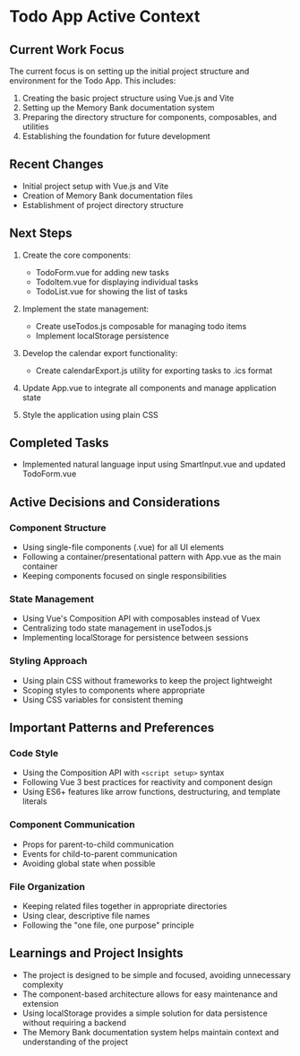 # Todo App Active Context

## Current Work Focus
The current focus is on setting up the initial project structure and environment for the Todo App. This includes:

1. Creating the basic project structure using Vue.js and Vite
2. Setting up the Memory Bank documentation system
3. Preparing the directory structure for components, composables, and utilities
4. Establishing the foundation for future development

## Recent Changes
- Initial project setup with Vue.js and Vite
- Creation of Memory Bank documentation files
- Establishment of project directory structure

## Next Steps
1. Create the core components:
   - TodoForm.vue for adding new tasks
   - TodoItem.vue for displaying individual tasks
   - TodoList.vue for showing the list of tasks

2. Implement the state management:
   - Create useTodos.js composable for managing todo items
   - Implement localStorage persistence

3. Develop the calendar export functionality:
   - Create calendarExport.js utility for exporting tasks to .ics format

4. Update App.vue to integrate all components and manage application state

5. Style the application using plain CSS

## Completed Tasks
- Implemented natural language input using SmartInput.vue and updated TodoForm.vue

## Active Decisions and Considerations

### Component Structure
- Using single-file components (.vue) for all UI elements
- Following a container/presentational pattern with App.vue as the main container
- Keeping components focused on single responsibilities

### State Management
- Using Vue's Composition API with composables instead of Vuex
- Centralizing todo state management in useTodos.js
- Implementing localStorage for persistence between sessions

### Styling Approach
- Using plain CSS without frameworks to keep the project lightweight
- Scoping styles to components where appropriate
- Using CSS variables for consistent theming

## Important Patterns and Preferences

### Code Style
- Using the Composition API with `<script setup>` syntax
- Following Vue 3 best practices for reactivity and component design
- Using ES6+ features like arrow functions, destructuring, and template literals

### Component Communication
- Props for parent-to-child communication
- Events for child-to-parent communication
- Avoiding global state when possible

### File Organization
- Keeping related files together in appropriate directories
- Using clear, descriptive file names
- Following the "one file, one purpose" principle

## Learnings and Project Insights
- The project is designed to be simple and focused, avoiding unnecessary complexity
- The component-based architecture allows for easy maintenance and extension
- Using localStorage provides a simple solution for data persistence without requiring a backend
- The Memory Bank documentation system helps maintain context and understanding of the project
